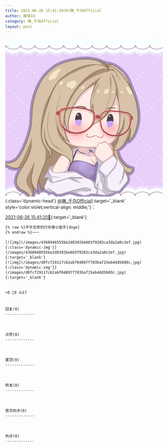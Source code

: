 ```yaml
---
title: 2021-06-26 15:41:20(0)琳_千鸟Official
author: 御坂IO
category: 琳_千鸟Official
layout: post
---
```


![img](/images/c0a88f85ebd0d056f37b114e0748e69556c8b488.jpg){:class='dynamic-head'}
[@琳_千鸟Official](https://space.bilibili.com/1620923329/dynamic){:target='_blank' style='color:violet;vertical-align: middle;'}：

[2021-06-26 15:41:20🔗](https://t.bilibili.com/540542593650447331){:target='_blank'}

~~~
{% raw %}平平无奇的打伤害小能手[doge]
{% endraw %}~~~

[![img](/images/4368948555be2d8392be603f9265ca3da2a0c2ef.jpg){:class='dynamic-img'}](/images/4368948555be2d8392be603f9265ca3da2a0c2ef.jpg){:target='_blank'}
[![img](/images/d0fcf2911fc62abf04897f703baf15eb4dd5609c.jpg){:class='dynamic-img'}](/images/d0fcf2911fc62abf04897f703baf15eb4dd5609c.jpg){:target='_blank'}


↪️0 💬9 👍17


回复(0)
-------------



点赞(0)
-------------



置顶(0)
-------------



转发(0)
-------------



首页热评(0)
-------------



热评(0)
-------------



